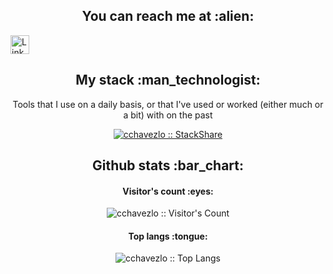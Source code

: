 
<!--
**cchavezlo/cchavezlo** is a ✨ _special_ ✨ repository because its `README.md` (this file) appears on your GitHub profile.

Here are some ideas to get you started:

- 🔭 I’m currently working on ...
- 🌱 I’m currently learning ...
- 👯 I’m looking to collaborate on ...
- 🤔 I’m looking for help with ...
- 💬 Ask me about ...
- 📫 How to reach me: ...
- 😄 Pronouns: ...
- ⚡ Fun fact: ...
-->
<h2 align="center">You can reach me at :alien:</h2>

 

  <a href="https://www.linkedin.com/in/cchavezlo/">
    <img src="https://www.vectorlogo.zone/logos/linkedin/linkedin-icon.svg" alt="LinkedIn Profile" height="30" width="30">
  </a>
 

<h2 align="center">My stack :man_technologist:</h2>

<p align="center">Tools that I use on a daily basis, or that I've used or worked (either much or a bit) with on the past</p>
<p align="center">
  <a href="https://stackshare.io/cchavezlo/my-personal-stack">
    <img src="http://img.shields.io/badge/tech-stack-0690fa.svg?style=flat" alt="cchavezlo :: StackShare" />
  </a>
</p>

<h2 align="center">Github stats :bar_chart:</h2>

<h4 align="center">Visitor's count :eyes:</h4>

<p align="center"><img src="https://profile-counter.glitch.me/{cchavezlo}/count.svg" alt="cchavezlo :: Visitor's Count" /></p>

<h4 align="center">Top langs :tongue:</h4>

<p align="center"><img src="https://github-readme-stats.vercel.app/api/top-langs/?username=cchavezlo&langs_count=10&theme=tokyonight&layout=compact" alt="cchavezlo :: Top Langs" /></p>
 
